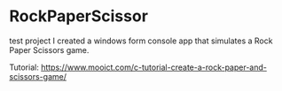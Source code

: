 # RockPaperScissor
test project
I created a windows form console app that simulates a Rock Paper Scissors game.

Tutorial:
https://www.mooict.com/c-tutorial-create-a-rock-paper-and-scissors-game/
